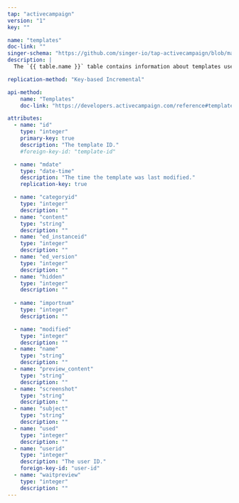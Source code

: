 ```yaml
---
tap: "activecampaign"
version: "1"
key: ""

name: "templates"
doc-link: ""
singer-schema: "https://github.com/singer-io/tap-activecampaign/blob/master/tap_activecampaign/schemas/templates.json"
description: |
  The `{{ table.name }}` table contains information about templates used for campaign emails in your {{ integration.display_name }} account.

replication-method: "Key-based Incremental"

api-method:
    name: "Templates"
    doc-link: "https://developers.activecampaign.com/reference#templates"

attributes:
  - name: "id"
    type: "integer"
    primary-key: true
    description: "The template ID."
    #foreign-key-id: "template-id"

  - name: "mdate"
    type: "date-time"
    description: "The time the template was last modified."
    replication-key: true

  - name: "categoryid"
    type: "integer"
    description: ""
  - name: "content"
    type: "string"
    description: ""
  - name: "ed_instanceid"
    type: "integer"
    description: ""
  - name: "ed_version"
    type: "integer"
    description: ""
  - name: "hidden"
    type: "integer"
    description: ""
  
  - name: "importnum"
    type: "integer"
    description: ""

  - name: "modified"
    type: "integer"
    description: ""
  - name: "name"
    type: "string"
    description: ""
  - name: "preview_content"
    type: "string"
    description: ""
  - name: "screenshot"
    type: "string"
    description: ""
  - name: "subject"
    type: "string"
    description: ""
  - name: "used"
    type: "integer"
    description: ""
  - name: "userid"
    type: "integer"
    description: "The user ID."
    foreign-key-id: "user-id"
  - name: "waitpreview"
    type: "integer"
    description: ""
---
```


